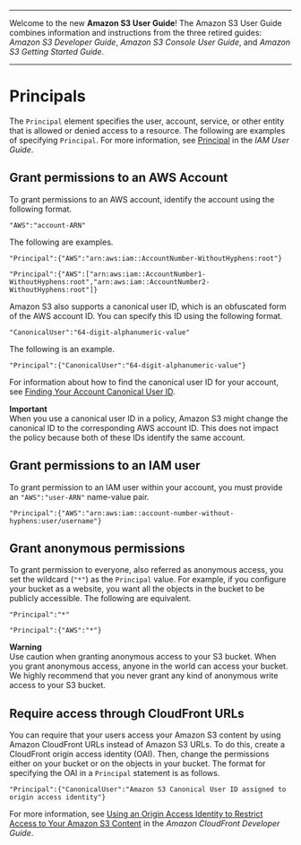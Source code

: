 --------

Welcome to the new **Amazon S3 User Guide**\! The Amazon S3 User Guide combines information and instructions from the three retired guides: *Amazon S3 Developer Guide*, *Amazon S3 Console User Guide*, and *Amazon S3 Getting Started Guide*\.

--------

# Principals<a name="s3-bucket-user-policy-specifying-principal-intro"></a>

The `Principal` element specifies the user, account, service, or other entity that is allowed or denied access to a resource\. The following are examples of specifying `Principal`\. For more information, see [Principal](https://docs.aws.amazon.com/IAM/latest/UserGuide/reference_policies_elements_principal.html) in the *IAM User Guide*\.

## Grant permissions to an AWS Account<a name="s3-aws-account-permissions"></a>

To grant permissions to an AWS account, identify the account using the following format\.

```
"AWS":"account-ARN"
```

The following are examples\.

```
"Principal":{"AWS":"arn:aws:iam::AccountNumber-WithoutHyphens:root"}
```

```
"Principal":{"AWS":["arn:aws:iam::AccountNumber1-WithoutHyphens:root","arn:aws:iam::AccountNumber2-WithoutHyphens:root"]}
```

Amazon S3 also supports a canonical user ID, which is an obfuscated form of the AWS account ID\. You can specify this ID using the following format\.

```
"CanonicalUser":"64-digit-alphanumeric-value"
```

The following is an example\.

```
"Principal":{"CanonicalUser":"64-digit-alphanumeric-value"}
```

For information about how to find the canonical user ID for your account, see [Finding Your Account Canonical User ID](https://docs.aws.amazon.com/general/latest/gr/acct-identifiers.html#FindingCanonicalId)\.

**Important**  
When you use a canonical user ID in a policy, Amazon S3 might change the canonical ID to the corresponding AWS account ID\. This does not impact the policy because both of these IDs identify the same account\.   
 

## Grant permissions to an IAM user<a name="s3-aws-user-permissions"></a>

To grant permission to an IAM user within your account, you must provide an `"AWS":"user-ARN"` name\-value pair\.

```
"Principal":{"AWS":"arn:aws:iam::account-number-without-hyphens:user/username"}
```

## Grant anonymous permissions<a name="s3-anonymous-permissions"></a>

To grant permission to everyone, also referred as anonymous access, you set the wildcard \(`"*"`\) as the `Principal` value\. For example, if you configure your bucket as a website, you want all the objects in the bucket to be publicly accessible\. The following are equivalent\.

```
"Principal":"*"
```

```
"Principal":{"AWS":"*"}
```

**Warning**  
Use caution when granting anonymous access to your S3 bucket\. When you grant anonymous access, anyone in the world can access your bucket\. We highly recommend that you never grant any kind of anonymous write access to your S3 bucket\.

## Require access through CloudFront URLs<a name="require-cloudfront-urls"></a>

You can require that your users access your Amazon S3 content by using Amazon CloudFront URLs instead of Amazon S3 URLs\. To do this, create a CloudFront origin access identity \(OAI\)\. Then, change the permissions either on your bucket or on the objects in your bucket\. The format for specifying the OAI in a `Principal` statement is as follows\.

```
"Principal":{"CanonicalUser":"Amazon S3 Canonical User ID assigned to origin access identity"}
```

For more information, see [ Using an Origin Access Identity to Restrict Access to Your Amazon S3 Content](https://docs.aws.amazon.com/AmazonCloudFront/latest/DeveloperGuide/private-content-restricting-access-to-s3.html) in the *Amazon CloudFront Developer Guide*\. 